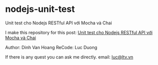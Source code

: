 # nodejs-unit-test
Unit test cho Nodejs RESTful API với Mocha và Chai

I make this repository for this post: [Unit test cho Nodejs RESTful API với Mocha và Chai](https://viblo.asia/p/unit-test-cho-nodejs-restful-api-voi-mocha-va-chai-bWrZnLAv5xw)

Author: Dinh Van Hoang
ReCode: Luc Duong

If there is any quest you can ask me directly.
email: luc@ltv.vn

